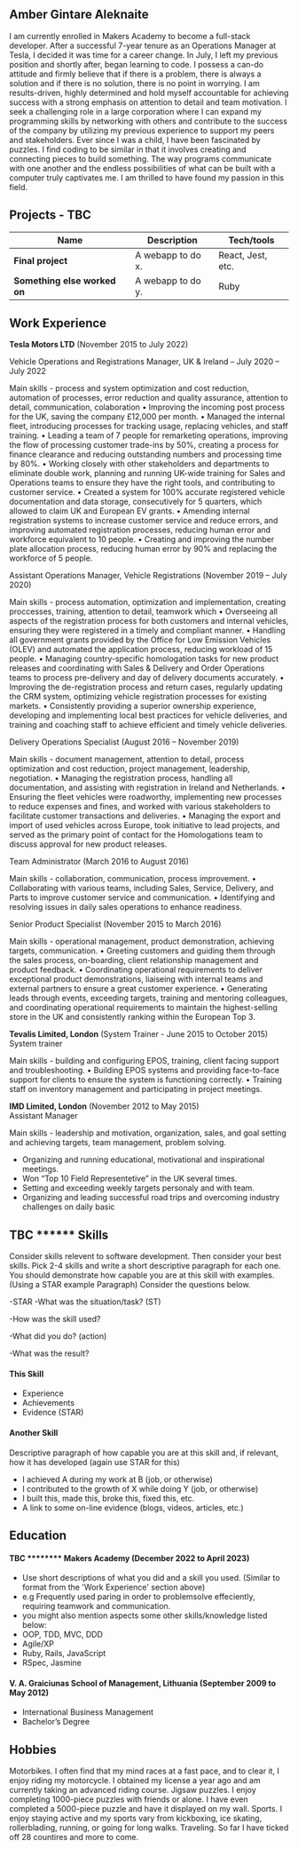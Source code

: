 ## Amber Gintare Aleknaite

I am currently enrolled in Makers Academy to become a full-stack developer. After a successful 7-year tenure as an Operations Manager at Tesla, I decided it was time for a career change. In July, I left my previous position and shortly after, began learning to code.
I possess a can-do attitude and firmly believe that if there is a problem, there is always a solution and if there is no solution, there is no point in worrying. I am results-driven, highly determined and hold myself accountable for achieving success with a strong emphasis on attention to detail and team motivation.
I seek a challenging role in a large corporation where I can expand my programming skills by networking with others and contribute to the success of the company by utilizing my previous experience to support my peers and stakeholders.
Ever since I was a child, I have been fascinated by puzzles. I find coding to be similar in that it involves creating and connecting pieces to build something. The way programs communicate with one another and the endless possibilities of what can be built with a computer truly captivates me. I am thrilled to have found my passion in this field.   


## Projects - TBC

| Name                         | Description       | Tech/tools        |
| ---------------------------- | ----------------- | ----------------- |
| **Final project**            | A webapp to do x. | React, Jest, etc. |
| **Something else worked on** | A webapp to do y. | Ruby              |

## Work Experience

**Tesla Motors LTD** (November 2015 to July 2022)  

Vehicle Operations and Registrations Manager, UK & Ireland – July 2020 – July 2022

Main skills - process and system optimization and cost reduction, automation of processes, error reduction and quality assurance, attention to detail, communication, colaboration
•	Improving the incoming post process for the UK, saving the company £12,000 per month. 
•	Managed the internal fleet, introducing processes for tracking usage, replacing vehicles, and staff training. 
•	Leading a team of 7 people for remarketing operations, improving the flow of processing customer trade-ins by 50%, creating a process for finance clearance and reducing outstanding numbers and processing time by 80%. 
•	Working closely with other stakeholders and departments to eliminate double work, planning and running UK-wide training for Sales and Operations teams to ensure they have the right tools, and contributing to customer service. 
•	Created a system for 100% accurate registered vehicle documentation and data storage, consecutively for 5 quarters, which allowed to claim UK and European EV grants. 
•	Amending internal registration systems to increase customer service and reduce errors, and improving automated registration processes, reducing human error and workforce equivalent to 10 people. 
•	Creating and improving the number plate allocation process, reducing human error by 90% and replacing the workforce of 5 people.


Assistant Operations Manager, Vehicle Registrations (November 2019 – July 2020)

Main skills - process automation, optimization and implementation, creating proccesses, training, attention to detail, teamwork which
•	Overseeing all aspects of the registration process for both customers and internal vehicles, ensuring they were registered in a timely and compliant manner. 
•	Handling all government grants provided by the Office for Low Emission Vehicles (OLEV) and automated the application process, reducing workload of 15 people.
•	Managing country-specific homologation tasks for new product releases and coordinating with Sales & Delivery and Order Operations teams to process pre-delivery and day of delivery documents accurately. 
•	Improving the de-registration process and return cases, regularly updating the CRM system, optimizing vehicle registration processes for existing markets. 
•	Consistently providing a superior ownership experience, developing and implementing local best practices for vehicle deliveries, and training and coaching staff to achieve efficient and timely vehicle deliveries.


Delivery Operations Specialist (August 2016 – November 2019)

Main skills - document management, attention to detail, process optimization and cost reduction, project management, leadership, negotiation.
•	Managing the registration process, handling all documentation, and assisting with registration in Ireland and Netherlands. 
•	Ensuring the fleet vehicles were roadworthy, implementing new processes to reduce expenses and fines, and worked with various stakeholders to facilitate customer transactions and deliveries. 
•	Managing the export and import of used vehicles across Europe, took initiative to lead projects, and served as the primary point of contact for the Homologations team to discuss approval for new product releases.


Team Administrator (March 2016 to August 2016)

Main skills - collaboration, communication, process improvement.
• Collaborating with various teams, including Sales, Service, Delivery, and Parts to improve customer service and communication.
• Identifying and resolving issues in daily sales operations to enhance readiness.


Senior Product Specialist (November 2015 to March 2016)

Main skills - operational management, product demonstration, achieving targets, communication.
•	Greeting customers and guiding them through the sales process, on-boarding, client relationship management and product feedback.
•	Coordinating operational requirements to deliver exceptional product demonstrations, liaiseing with internal teams and external partners to ensure a great customer experience. 
•	Generating leads through events, exceeding targets, training and mentoring colleagues, and coordinating operational requirements to maintain the highest-selling store in the UK and consistently ranking within the European Top 3. 


**Tevalis Limited, London** (System Trainer - June 2015 to October 2015)  
System trainer

Main skills - building and configuring EPOS, training, client facing support and troubleshooting.
•	Building EPOS systems and providing face-to-face support for clients to ensure the system is functioning correctly.
•	Training staff on inventory management and participating in project meetings.


**IMD Limited, London** (November 2012 to May 2015)  
Assistant Manager

Main skills - leadership and motivation, organization, sales, and goal setting and achieving targets, team management, problem solving.
- Organizing and running  educational, motivational and inspirational meetings.  
- Won “Top 10 Field Representetive” in the UK several times. 
- Setting and exceeding weekly targets personaly and with team. 
- Organizing and leading successful road trips and overcoming industry challenges on daily basic


## TBC ****** Skills

Consider skills relevent to software development. Then consider your best skills. Pick 2-4 skills and write a short descriptive paragraph for each one. You should demonstrate how capable you are at this skill with examples.
(Using a STAR example Paragraph) Consider the questions below.

-STAR
-What was the situation/task? (ST)

-How was the skill used?

-What did you do? (action)

-What was the result?


#### This Skill

- Experience
- Achievements
- Evidence (STAR)

#### Another Skill

Descriptive paragraph of how capable you are at this skill and, if relevant, how it has developed (again use STAR for this)

- I achieved A during my work at B (job, or otherwise)
- I contributed to the growth of X while doing Y (job, or otherwise)
- I built this, made this, broke this, fixed this, etc.
- A link to some on-line evidence (blogs, videos, articles, etc.)

## Education

#### TBC ******** Makers Academy (December 2022 to April 2023)
- Use short descriptions of what you did and a skill you used. (Similar to format from the 'Work Experience' section above)
- e.g Frequently used paring in order to problemsolve effeciently, requiring teamwork and communication.
- you might also mention aspects some other skills/knowledge listed below: 
- OOP, TDD, MVC, DDD
- Agile/XP
- Ruby, Rails, JavaScript
- RSpec, Jasmine

#### V. A. Graiciunas School of Management, Lithuania (September 2009 to May 2012)

- International Business Management
- Bachelor’s Degree

## Hobbies

Motorbikes. I often find that my mind races at a fast pace, and to clear it, I enjoy riding my motorcycle.  I obtained my license a year ago and am currently taking an advanced riding course.
Jigsaw puzzles. I enjoy completing 1000-piece puzzles with friends or alone. I have even completed a 5000-piece puzzle and have it displayed on my wall.
Sports. I enjoy staying active and my sports vary from kickboxing, ice skating, rollerblading, running, or going for long walks.
Traveling. So far I have ticked off 28 countires and more to come.  
